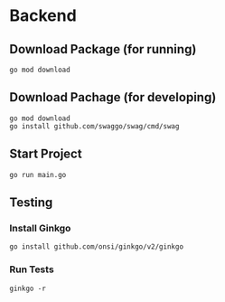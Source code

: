 # Backend

## Download Package (for running)
```
go mod download
```

## Download Pachage (for developing)
```
go mod download
go install github.com/swaggo/swag/cmd/swag
```

## Start Project
```
go run main.go
```

## Testing

### Install Ginkgo

```shell
go install github.com/onsi/ginkgo/v2/ginkgo
```

### Run Tests

```shell
ginkgo -r
```